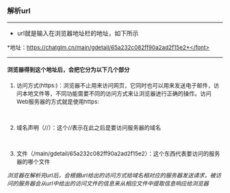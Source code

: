 ### 解析url
---
- url就是输入在浏览器地址栏的地址，如下所示

<font size=2>*地址：https://chatglm.cn/main/gdetail/65a232c082ff90a2ad2f15e2*</font>

---

#### 浏览器得到这个地址后，会把它分为以下几个部分

1. 访问方式(https:)：浏览器不止用来访问网页，它同时也可以用来发送电子邮件，访问本地文件等，不同功能需要不同的访问方式来让浏览器进行正确的操作。访问Web服务器的方式就是使用https:
<br>

2. 域名声明（//）：这个//表示在此之后是要访问服务器的域名
<br>

3. 文件（/main/gdetail/65a232c082ff90a2ad2f15e2）：这个东西代表要访问的服务器的哪个文件

*浏览器在解析完url后，会根据url给出的访问方式给域名相对应的服务器发送请求，被访问的服务器会从url中给出的访问文件的信息来从相应文件中提取信息响应给浏览器*